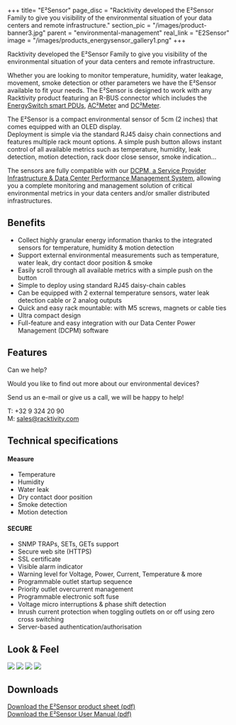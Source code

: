 +++
title= "E²Sensor"
page_disc = "Racktivity developed the E²Sensor Family to give you visibility of the environmental situation of your data centers and remote infrastructure."
section_pic = "/images/product-banner3.jpg"
parent = "environmental-management"
real_link = "E2Sensor"
image = "/images/products_energysensor_gallery1.png"
+++

Racktivity developed the E²Sensor Family to give you visibility of the environmental situation of your data centers and remote infrastructure.

Whether you are looking to monitor temperature, humidity, water leakage, movement, smoke detection or other parameters we have the E²Sensor available to fit your needs. The E²Sensor is designed to work with any Racktivity product featuring an R-BUS connector which includes the [EnergySwitch smart PDUs](/products/rack-power-management), [AC²Meter](/products/infrastructure-power-management/ac-power-monitoring-ac2meter) and [DC²Meter](/products/infrastructure-power-management/dc-power-monitoring).

The E²Sensor is a compact environmental sensor of 5cm (2 inches) that comes equipped with an OLED display.\
Deployment is simple via the standard RJ45 daisy chain connections and features multiple rack mount options. A simple push button allows instant control of all available metrics such as temperature, humidity, leak detection, motion detection, rack door close sensor, smoke indication…

The sensors are fully compatible with our [DCPM, a Service Provider Infrastructure & Data Center Performance Management System](/products/power-management-software/dcpm), allowing you a complete monitoring and management solution of critical environmental metrics in your data centers and/or smaller distributed infrastructures.

Benefits
--------

-   Collect highly granular energy information thanks to the integrated sensors for temperature, humidity & motion detection
-   Support external environmental measurements such as temperature, water leak, dry contact door position & smoke
-   Easily scroll through all available metrics with a simple push on the button
-   Simple to deploy using standard RJ45 daisy-chain cables
-   Can be equipped with 2 external temperature sensors, water leak detection cable or 2 analog outputs
-   Quick and easy rack mountable: with M5 screws, magnets or cable ties
-   Ultra compact design
-   Full-feature and easy integration with our Data Center Power Management (DCPM) software

Features
--------

Can we help?

Would you like to find out more about our environmental devices?

Send us an e-mail or give us a call, we will be happy to help!

T: +32 9 324 20 90\
M: [sales@racktivity.com](mailto:sales@racktivity.com)

Technical specifications
------------------------

#### Measure

-   Temperature
-   Humidity
-   Water leak
-   Dry contact door position
-   Smoke detection
-   Motion detection

#### SECURE

-   SNMP TRAPs, SETs, GETs support
-   Secure web site (HTTPS)
-   SSL certificate
-   Visible alarm indicator
-   Warning level for Voltage, Power, Current, Temperature & more
-   Programmable outlet startup sequence
-   Priority outlet overcurrent management
-   Programmable electronic soft fuse
-   Voltage micro interruptions & phase shift detection
-   Inrush current protection when toggling outlets on or off using zero cross switching
-   Server-based authentication/authorisation

Look & Feel
-----------

<a href="/images/products_energysensor_gallery1.png" class="fancybox link">![](/images/products_energysensor_gallery1.png)</a>
<a href="/images/products_energysensor_gallery2.png" class="fancybox link">![](/images/products_energysensor_gallery2.png)</a>
<a href="/images/E2.png" class="fancybox link">![](/images/E2.png)</a>
<a href="/images/E2b.png" class="fancybox link">![](/images/E2b.png)</a>


Downloads
---------

[Download the E²Sensor product sheet (pdf)](/pdf/PS%20E%C2%B2Sensor.pdf "PS E²Sensor.pdf")  
[Download the E²Sensor User Manual (pdf)](/pdf/Racktivity_EnergySensor-User_Manual.pdf "Racktivity_EnergySensor-User_Manual.pdf")